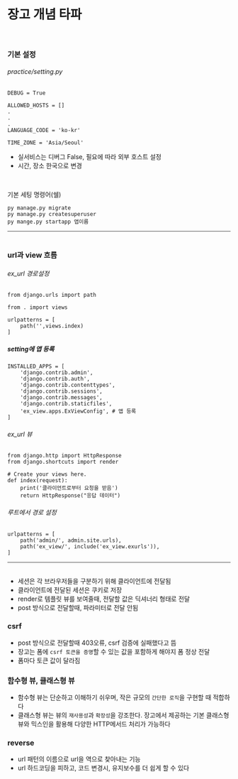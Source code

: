 # 장고 개념 타파

<br>


### 기본 설정

###### practice/setting.py
```
DEBUG = True

ALLOWED_HOSTS = []
.
.
.
LANGUAGE_CODE = 'ko-kr'

TIME_ZONE = 'Asia/Seoul'
```
- 실서비스는 디버그 False, 필요에 따라 외부 호스트 설정
- 시간, 장소 한국으로 변경

<br>

기본 세팅 명령어(쉘)
```
py manage.py migrate
py manage.py createsuperuser
py mange.py startapp 앱이름
```

<div style="width: 100%; height: 1px; background-color: #444;"></div>

<br>

### url과 view 흐름

###### ex_url 경로설정
```
from django.urls import path

from . import views

urlpatterns = [
    path('',views.index)
]
```

##### setting에 앱 등록
```
INSTALLED_APPS = [
    'django.contrib.admin',
    'django.contrib.auth',
    'django.contrib.contenttypes',
    'django.contrib.sessions',
    'django.contrib.messages',
    'django.contrib.staticfiles',
    'ex_view.apps.ExViewConfig', # 앱 등록
]
```

###### ex_url 뷰 
```
from django.http import HttpResponse
from django.shortcuts import render

# Create your views here.
def index(request):
    print('클라이언트로부터 요청을 받음')
    return HttpResponse("응답 데이터")
```

###### 루트에서 경로 설정
```
urlpatterns = [
    path('admin/', admin.site.urls),
    path('ex_view/', include('ex_view.exurls')),
]
```
<div style="width: 100%; height: 1px; background-color: #444;"></div>

<br>

- 세션은 각 브라우저들을 구분하기 위해 클라이언트에 전달됨
- 클라이언트에 전달된 세션은 쿠키로 저장 
- render로 템플릿 뷰를 보여줄때, 전달할 값은 딕셔너리 형태로 전달 
- post 방식으로 전달할때, 파라미터로 전달 안됨 

### csrf
- post 방식으로 전달할때 403오류, csrf 검증에 실패했다고 뜸
- 장고는 폼에 `csrf 토큰을 증명`할 수 있는 값을 포함하게 해야지 폼 정상 전달 
- 폼마다 토큰 값이 달라짐

### 함수형 뷰, 클래스형 뷰
- 함수형 뷰는 단순하고 이해하기 쉬우며, 작은 규모의 `간단한 로직`을 구현할 때 적합하다
- 클래스형 뷰는 뷰의 `재사용성`과 `확장성`을 강조한다. 장고에서 제공하는 기본 클래스형 뷰와 믹스인을 활용해 다양한 HTTP메서드 처리가 가능하다 

### reverse
- url 패턴의 이름으로 url을 역으로 찾아내는 기능
- url 하드코딩을 피하고, 코드 변경시, 유지보수를 더 쉽게 할 수 있다 